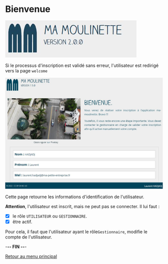 # Bienvenue

![Ma-Moulinette](/documentation/ressources/home-000.jpg)

Si le processus d'inscription est validé sans erreur, l'utilisateur est redirigé vers la page `welcome`

![bienvenue](/documentation/ressources/welcome-001.jpg)

Cette page retourne les informations d'identification de l'utilisateur.

**Attention**, l'utilisateur est inscrit, mais ne peut pas se connecter. Il lui faut :

- [x] le rôle `UTILISATEUR` ou `GESTIONNAIRE`.
- [x] être actif.

Pour cela, il faut que l'utilisateur ayant le rôle`Gestionnaire`, modifie le compte de l'utilisateur.

-**-- FIN --**-

[Retour au menu principal](/README.md)

